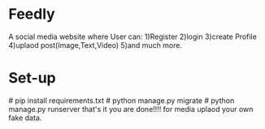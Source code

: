 # Feedly
A social media website where User can:
1)Register
2)login
3)create Profile
4)uplaod post(Image,Text,Video)
5)and much more.
<h1> Set-up </h1>
# pip install requirements.txt
# python manage.py migrate
# python manage.py runserver
that's it you are done!!!!
for media uplaod your own fake data.
